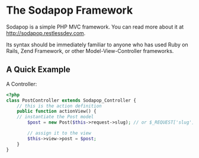 The Sodapop Framework
=====================

Sodapop is a simple PHP MVC framework. You can read more about it at http://sodapop.restlessdev.com.

Its syntax should be immediately familiar to anyone who has used Ruby on Rails, Zend Framework, or other
Model-View-Controller frameworks.

A Quick Example
---------------

A Controller:
```php
<?php
class PostController extends Sodapop_Controller {
    // this is the action definition
    public function actionView() {
	// instantiate the Post model
        $post = new Post($this->request->slug); // or $_REQUEST['slug']

        // assign it to the view
        $this->view->post = $post;
    }
}
```